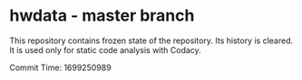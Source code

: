 # hwdata - master branch

This repository contains frozen state of the repository.
Its history is cleared. It is used only for static code
analysis with Codacy.

Commit Time: 1699250989